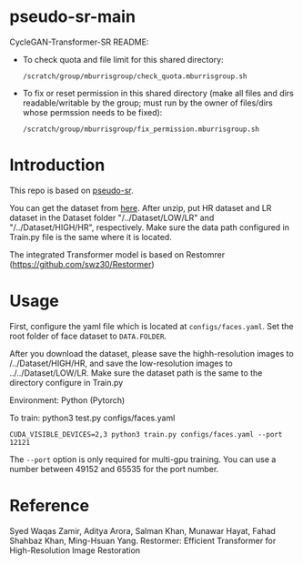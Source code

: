 # pseudo-sr-main
CycleGAN-Transformer-SR
README:

  - To check quota and file limit for this shared directory:

        /scratch/group/mburrisgroup/check_quota.mburrisgroup.sh


  - To fix or reset permission in this shared directory
      (make all files and dirs readable/writable by the group;
       must run by the owner of files/dirs whose permssion needs to be fixed):

        /scratch/group/mburrisgroup/fix_permission.mburrisgroup.sh

# Introduction

This repo is based on [pseudo-sr](https://openaccess.thecvf.com/content_CVPR_2020/papers/Maeda_Unpaired_Image_Super-Resolution_Using_Pseudo-Supervision_CVPR_2020_paper.pdf).

You can get the dataset from [here](https://github.com/jingyang2017/Face-and-Image-super-resolution). After unzip, put HR dataset and LR dataset in the Dataset folder "/../Dataset/LOW/LR" and "/../Dataset/HIGH/HR", respectively. Make sure the data path configured in Train.py file is the same where it is located.

The integrated Transformer model is based on Restomrer (https://github.com/swz30/Restormer)


# Usage

First, configure the yaml file which is located at `configs/faces.yaml`. Set the root folder of face dataset to `DATA.FOLDER`.

After you download the dataset, please save the highh-resolution images to /../Dataset/HIGH/HR, and save the low-resolution images to ../../Dataset/LOW/LR. Make sure the dataset path is the same to the directory configure in Train.py

Environment: Python (Pytorch)

To train:
python3 test.py configs/faces.yaml

```
CUDA_VISIBLE_DEVICES=2,3 python3 train.py configs/faces.yaml --port 12121
```

The `--port` option is only required for multi-gpu training.
You can use a number between 49152 and 65535 for the port number. 

# Reference

Syed Waqas Zamir, Aditya Arora, Salman Khan, Munawar Hayat, Fahad Shahbaz Khan, Ming-Hsuan Yang. Restormer: Efficient Transformer for High-Resolution Image Restoration
